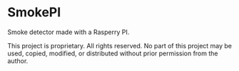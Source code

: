 # SmokePI
Smoke detector made with a Rasperry PI.

This project is proprietary. All rights reserved. No part of this project may be used, copied, modified, or distributed without prior permission from the author.
